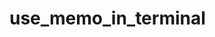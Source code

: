 # use_memo_in_terminal

<!-- 

使用方法
python run.py [none],[-w],[-r],[-a],[-e],[-d]
角シェル設定にaliasとして登録しておくとどの経路からでも便利に使える

-->